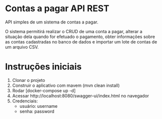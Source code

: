 # Contas a pagar API REST
API simples de um sistema de contas a pagar.

O sistema permitirá realizar o CRUD de uma conta a pagar, alterar a situação dela quando for efetuado o pagamento, obter informações sobre as contas cadastradas no banco de dados e importar um lote de contas de um arquivo CSV.

# Instruções iniciais
1. Clonar o projeto
2. Construir o aplicativo com mavem (mvn clean install)
3. Rodar [docker-compose up -d]
4. Acessar http://localhost:8080/swagger-ui/index.html no navegador
5. Credenciais: 
    - usuário: username
    - senha: password 

